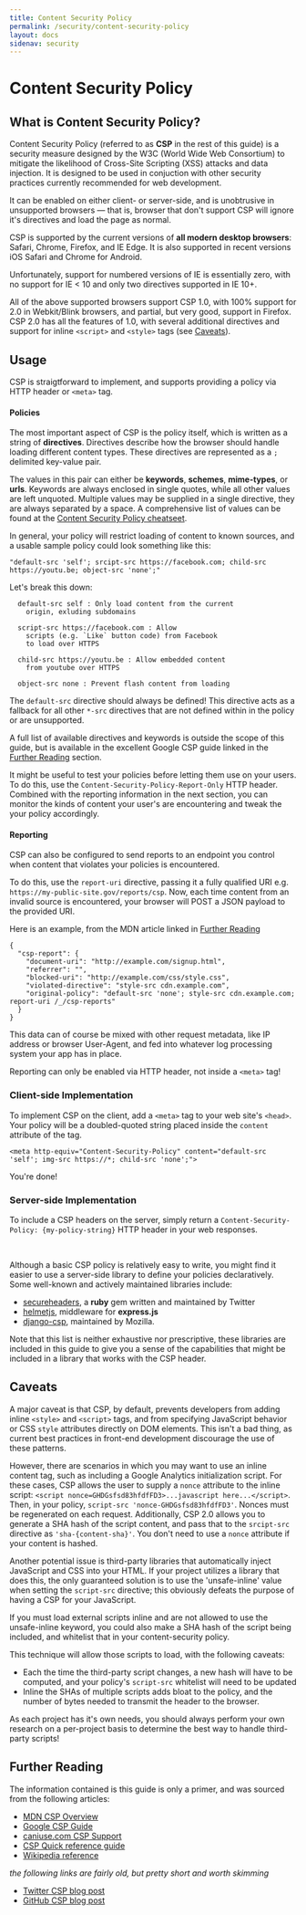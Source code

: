 ```yaml
---
title: Content Security Policy
permalink: /security/content-security-policy
layout: docs
sidenav: security
---
```


# Content Security Policy

## What is Content Security Policy?
Content Security Policy (referred to as **CSP** in the rest of this guide) is a security measure designed by the W3C (World Wide Web Consortium) to mitigate the likelihood of Cross-Site Scripting (XSS) attacks and data injection. It is designed to be used in conjuction with other security practices currently recommended for web development.

It can be enabled on either client- or server-side, and is unobtrusive in unsupported browsers — that is, browser that don't support CSP will ignore it's directives and load the page as normal.

CSP is supported by the current versions of **all modern desktop browsers**: Safari, Chrome, Firefox, and IE Edge. It is also supported in recent versions iOS Safari and Chrome for Android.

Unfortunately, support for numbered versions of IE is essentially zero, with no support for IE < 10 and only two directives supported in IE 10+.

All of the above supported browsers support CSP 1.0, with 100% support for 2.0 in Webkit/Blink browsers, and partial, but very good, support in Firefox. CSP 2.0 has all the features of 1.0, with several additional directives and support for inline `<script>` and `<style>` tags (see [Caveats](#caveats)).

## Usage
CSP is straigtforward to implement, and supports providing a policy via HTTP header or `<meta>` tag.

#### Policies
The most important aspect of CSP is the policy itself, which is written as a string of **directives**. Directives describe how the browser should handle loading different content types. These directives are represented as a `;` delimited key-value pair.

The values in this pair can either be **keywords**, **schemes**, **mime-types**, or **urls**. Keywords are always enclosed in single quotes, while all other values are left unquoted. Multiple values may be supplied in a single directive, they are always separated by a space. A comprehensive list of values can be found at the [Content Security Policy cheatseet](https://content-security-policy.com/).


In general, your policy will restrict loading of content to known
sources, and a usable sample policy could look something like this:

`"default-src 'self'; srcipt-src https://facebook.com; child-src https://youtu.be; object-src 'none';"`

Let's break this down:

```
  default-src self : Only load content from the current
    origin, exluding subdomains

  script-src https://facebook.com : Allow
    scripts (e.g. `Like` button code) from Facebook
    to load over HTTPS

  child-src https://youtu.be : Allow embedded content
    from youtube over HTTPS

  object-src none : Prevent flash content from loading
```

The `default-src` directive should always be defined! This directive acts as a fallback for all other `*-src` directives that are not defined within in the policy or are unsupported.

A full list of available directives and keywords is outside the scope of this guide, but is available in the excellent Google CSP guide linked in the [Further Reading](#further-reading) section.

It might be useful to test your policies before letting them use on your users. To do this, use the `Content-Security-Policy-Report-Only` HTTP header. Combined with the reporting information in the next section, you can monitor the kinds of content your user's are encountering and tweak the your policy accordingly.


#### Reporting
CSP can also be configured to send reports to an endpoint you control when content that violates your policies is encountered.

To do this, use the `report-uri` directive, passing it a fully qualified URI e.g. `https://my-public-site.gov/reports/csp`. Now, each time content from an invalid source is encountered, your browser will POST a JSON payload to the provided URI.

Here is an example, from the MDN article linked in [Further Reading](#further-reader)

```
{
  "csp-report": {
    "document-uri": "http://example.com/signup.html",
    "referrer": "",
    "blocked-uri": "http://example.com/css/style.css",
    "violated-directive": "style-src cdn.example.com",
    "original-policy": "default-src 'none'; style-src cdn.example.com; report-uri /_/csp-reports"
  }
}
```

This data can of course be mixed with other request metadata, like IP address or browser User-Agent, and fed into whatever log processing system your app has in place.

Reporting can only be enabled via HTTP header, not inside a `<meta>` tag!



### Client-side Implementation
To implement CSP on the client, add a `<meta>` tag to your web site's `<head>`. Your policy will be a doubled-quoted string placed inside the `content` attribute of the tag.

`<meta http-equiv="Content-Security-Policy" content="default-src 'self'; img-src https://*; child-src 'none';">`

You're done!

### Server-side Implementation
To include a CSP headers on the server, simply return a `Content-Security-Policy: {my-policy-string}` HTTP header in your web responses.

<br>

Although a basic CSP policy is relatively easy to write, you might find it easier to use a server-side library to define your policies declaratively. Some well-known and actively maintained libraries include:

* [secureheaders](https://github.com/twitter/secureheaders), a **ruby** gem written and maintained by Twitter
* [helmetjs](https://github.com/helmetjs/helmet), middleware for **express.js**
* [django-csp](https://github.com/mozilla/django-csp), maintained by Mozilla.

Note that this list is neither exhaustive nor prescriptive, these libraries are included in this guide to give you a sense of the capabilities that might be included in a library that works with the CSP header.

## Caveats
A major caveat is that CSP, by default, prevents developers from adding inline `<style>` and `<script>` tags, and from specifying JavaScript behavior or CSS `style` attributes directly on DOM elements. This isn't a bad thing, as current best practices in front-end development discourage the use of these patterns.

However, there are scenarios in which you may want to use an inline content tag, such as including a Google Analytics initialization script. For these cases, CSP allows the user to supply a `nonce` attribute to the inline script: `<script nonce=GHDGsfsd83hfdfFD3>...javascript here...</script>`. Then, in your policy, `script-src 'nonce-GHDGsfsd83hfdfFD3'`. Nonces must be regenerated on each request. Additionally, CSP 2.0 allows you to generate a SHA hash of the script content, and pass that to the `srcipt-src` directive as `'sha-{content-sha}'`. You don't need to use a `nonce` attribute if your content is hashed.

Another potential issue is third-party libraries that automatically inject JavaScript and CSS into your HTML. If your project utilizes a library that does this, the only guaranteed solution is
to use the 'unsafe-inline' value when setting the `script-src` directive; this obviously defeats the purpose of having a CSP for your JavaScript.

If you must load external scripts inline and are not allowed to use the unsafe-inline keyword, you could also make a SHA hash of the script being included, and whitelist that in your content-security policy.

This technique will allow those scripts to load, with the following caveats:

* Each the time the third-party script changes, a new hash will have to be computed, and your policy's `script-src` whitelist will need to be updated
* Inline the SHAs of multiple scripts adds bloat to the policy, and the number of bytes needed to transmit the header to the browser.

As each project has it's own needs, you should always perform your own research on a per-project basis to determine the best way to handle third-party scripts!


## Further Reading

The information contained is this guide is only a primer, and was sourced from the following articles:
- [MDN CSP Overview](https://developer.mozilla.org/en-US/docs/Web/HTTP/CSP)
- [Google CSP Guide](https://developers.google.com/web/fundamentals/security/csp/)
- [caniuse.com CSP Support](https://caniuse.com/#search=Content%20Security%20Policy)
- [CSP Quick reference guide](https://content-security-policy.com/)
- [Wikipedia reference](https://en.wikipedia.org/wiki/Content_Security_Policy)

_the following links are fairly old, but pretty short and worth skimming_
- [Twitter CSP blog post](https://blog.twitter.com/engineering/en_us/a/2011/improving-browser-security-with-csp.html)
- [GitHub CSP blog post](https://blog.twitter.com/engineering/en_us/a/2011/improving-browser-security-with-csp.html)
